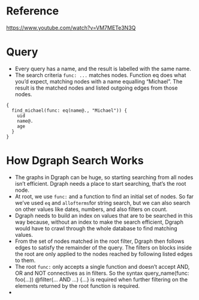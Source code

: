 # Reference 
https://www.youtube.com/watch?v=VM7METe3N3Q
# Query
- Every query has a name, and the result is labelled with the same name.
- The search criteria `func: ...` matches nodes. Function eq does what you’d expect, matching nodes with a name equalling “Michael”. The result is the matched nodes and listed outgoing edges from those nodes.
```
{
  find_michael(func: eq(name@., "Michael")) {
    uid
    name@.
    age
  }
}

```
# How Dgraph Search Works
- The graphs in Dgraph can be huge, so starting searching from all nodes isn’t efficient. Dgraph needs a place to start searching, that’s the root node.
- At root, we use `func:` and a function to find an initial set of nodes. So far we’ve used `eq` and `allofterms`for string search, but we can also search on other values like dates, numbers, and also filters on count.
- Dgraph needs to build an index on values that are to be searched in this way because, without an index to make the search efficient, Dgraph would have to crawl through the whole database to find matching values.
- From the set of nodes matched in the root filter, Dgraph then follows edges to satisfy the remainder of the query. The filters on blocks inside the root are only applied to the nodes reached by following listed edges to them.
- The root `func:` only accepts a single function and doesn’t accept AND, OR and NOT connectives as in filters. So the syntax query_name(func: foo(...)) @filter(... AND ...) {...} is required when further filtering on the elements returned by the root function is required.
- 






